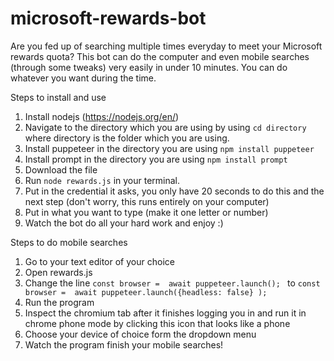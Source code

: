 # microsoft-rewards-bot
Are you fed up of searching multiple times everyday to meet your Microsoft rewards quota? This bot can do the computer and even mobile searches (through some tweaks) very easily in under 10 minutes. You can do whatever you want during the time.

Steps to install and use
1. Install nodejs (https://nodejs.org/en/)
2. Navigate to the directory which you are using by using `cd directory` where directory is the folder which you are using.
3. Install puppeteer in the directory you are using 
`npm install puppeteer`
4. Install prompt in the directory you are using 
`npm install prompt`
5. Download the file
6. Run `node rewards.js` in your terminal.
7. Put in the credential it asks, you only have 20 seconds to do this and the next step (don't worry, this runs entirely on your computer)
8. Put in what you want to type (make it one letter or number)
9. Watch the bot do all your hard work and enjoy :)

Steps to do mobile searches
1. Go to your text editor of your choice
2. Open rewards.js
3. Change the line `const browser =  await puppeteer.launch(); ` to  `const browser =  await puppeteer.launch({headless: false} );` 
4. Run the program
5. Inspect the chromium tab after it finishes logging you in and run it in chrome phone mode by clicking this icon that looks like a phone
6. Choose your device of choice form the dropdown menu
7. Watch the program finish your mobile searches!

